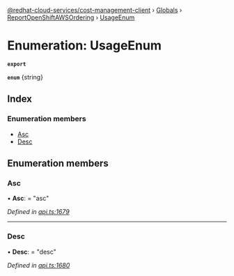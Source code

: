 [@redhat-cloud-services/cost-management-client](../README.md) › [Globals](../globals.md) › [ReportOpenShiftAWSOrdering](../modules/reportopenshiftawsordering.md) › [UsageEnum](reportopenshiftawsordering.usageenum.md)

# Enumeration: UsageEnum

**`export`** 

**`enum`** {string}

## Index

### Enumeration members

* [Asc](reportopenshiftawsordering.usageenum.md#asc)
* [Desc](reportopenshiftawsordering.usageenum.md#desc)

## Enumeration members

###  Asc

• **Asc**: = "asc"

*Defined in [api.ts:1679](https://github.com/RedHatInsights/javascript-clients/blob/master/packages/cost-management/api.ts#L1679)*

___

###  Desc

• **Desc**: = "desc"

*Defined in [api.ts:1680](https://github.com/RedHatInsights/javascript-clients/blob/master/packages/cost-management/api.ts#L1680)*
